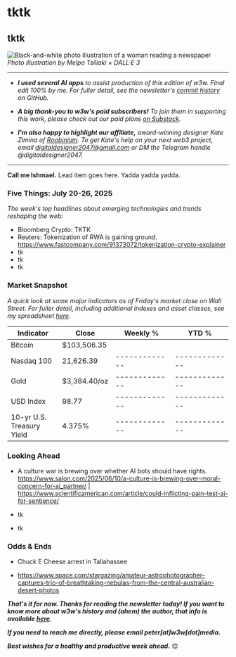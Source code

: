 # tktk
## tktk

![Black-and-white photo illustration of a woman reading a newspaper](https://w3w.news/img/newsreader-illo-melpo-tsiliaki-DALLE3-1920.jpg)
*Photo illustration by Melpo Tsiliaki × DALL·E 3*

<hr>

- _**I used several AI apps** to assist production of this edition of w3w. Final edit 100% by me. For fuller detail, see the newsletter's [commit history](https://github.com/peteramckay/w3wnewsletter/commits) on GitHub._

- _**A big thank-you to w3w's paid subscribers!** To join them in supporting this work, please check out our paid plans [on Substack](https://w3wnews.substack.com/subscribe)._

- _**I'm also happy to highlight our affiliate,** award-winning designer Kate Zimina of [Roobinium](https://dribbble.com/roobinium). To get Kate's help on your next web3 project, email digitaldesigner2047@gmail.com or DM the Telegram handle @digitaldesigner2047._

<hr>

**Call me Ishmael.** Lead item goes here. Yadda yadda yadda.

<!--

- Hater's guide to the AI bubble. https://www.wheresyoured.at/the-haters-gui/

- From the archives: https://w3wnews.substack.com/p/20357944_-w3w-07-14-24

- 404 Media writer says media industry's embrace of AI won't work: https://www.404media.co/the-medias-pivot-to-ai-is-not-real-and-not-going-to-work/?ref=daily-stories-newsletter | https://techcrunch.com/2025/07/14/notebooklm-adds-featured-notebooks-from-the-economist-the-atlantic-and-others/?utm_campaign=social&utm_source=bluesky&utm_medium=organic | https://pressgazette.co.uk/news/french-journalist-who-uncovered-4000-fake-ai-news-websites-warns-uk-could-be-next/ | https://gizmodo.com/billionaires-convince-themselves-ai-is-close-to-making-new-scientific-discoveries-2000629060
<!--

<hr>

[![affiliate banner ad](https://w3w.news/img/affiliate-kz-letter.png)](
https://dribbble.com/roobinium)

<hr>

-->

### Five Things: July 20-26, 2025

*The week's top headlines about emerging technologies and trends reshaping the web:*

- Bloomberg Crypto: TKTK
- Reuters: Tokenization of RWA is gaining ground. https://www.fastcompany.com/91373072/tokenization-crypto-explainer
- tk
- tk
- tk

### Market Snapshot

*A quick look at some major indicators as of Friday's market close on Wall Street. For fuller detail, including additional indexes and asset classes, see my spreadsheet [here](https://docs.google.com/spreadsheets/d/11XuSerOv1DG7vFWAkwoXehOe4G4xDMm6LSNL7SAL4vA/edit?usp=sharing).*

<table>

  <thead>
    <tr>
      <th>Indicator</th>
      <th>Close</th>
      <th>Weekly %</th>
      <th>YTD %</th>
    </tr>
  </thead>

  <tbody>
   <tr>
     <td>Bitcoin</td>
     <td>$103,506.35</td>
     <td><!-- BTC weekly % change --></td>
     <td><!-- BTC YTD % change --></td>
   </tr>

   <tr>
     <td>Nasdaq 100</td>
     <td>21,626.39</td>
     <td>-------------</td>
     <td>-------------</td>
   </tr>

   <tr>
     <td>Gold</td>
     <td>$3,384.40/oz</td>
     <td>-------------</td>
     <td>-------------</td>
   </tr>

   <tr>
     <td>USD Index</td>
     <td>98.77</td>
     <td>-------------</td>
     <td>-------------</td>
   </tr>

   <tr>
     <td>10-yr U.S.<br> Treasury Yield</td>
     <td>4.375%</td>
     <td>-------------</td>
     <td>-------------</td>
   </tr>

</tbody>
</table>


### Looking Ahead

- A culture war is brewing over whether AI bots should have rights. https://www.salon.com/2025/06/10/a-culture-is-brewing-over-moral-concern-for-ai_partner/ | https://www.scientificamerican.com/article/could-inflicting-pain-test-ai-for-sentience/

- tk
- tk

### Odds & Ends

- Chuck E Cheese arrest in Tallahassee <!-- Link TK -->

- https://www.space.com/stargazing/amateur-astrophotographer-captures-trio-of-breathtaking-nebulas-from-the-central-australian-desert-photos

_**That's it for now. Thanks for reading the newsletter today! If you want to know more about w3w's history and (ahem) the author, that info is available [here](https://w3wnews.substack.com/about).**_

_**If you need to reach me directly, please email peter[at]w3w[dot]media.**_

_**Best wishes for a healthy and productive week ahead.**_ 😊
